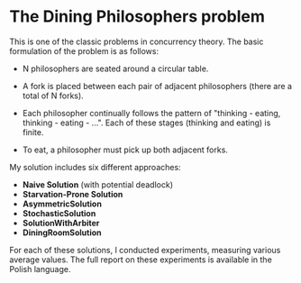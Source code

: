 # The Dining Philosophers problem 

This is one of the classic problems in concurrency theory. The basic formulation of the problem is as follows:

* N philosophers are seated around a circular table.
* A fork is placed between each pair of adjacent philosophers (there are a total of N forks).

* Each philosopher continually follows the pattern of "thinking - eating, thinking - eating - ...". Each of these stages (thinking and eating) is finite.
* To eat, a philosopher must pick up both adjacent forks.

My solution includes six different approaches:
* **Naive Solution** (with potential deadlock)
* **Starvation-Prone Solution**
* **AsymmetricSolution**
* **StochasticSolution**
* **SolutionWithArbiter**
* **DiningRoomSolution**

For each of these solutions, I conducted experiments, measuring various average values. 
The full report on these experiments is available in the Polish language.